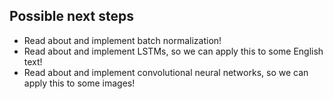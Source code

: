 Possible next steps
-------------------
  - Read about and implement batch normalization!
  - Read about and implement LSTMs, so we can apply this to some English text!
  - Read about and implement convolutional neural networks, so we can apply this to some images!
